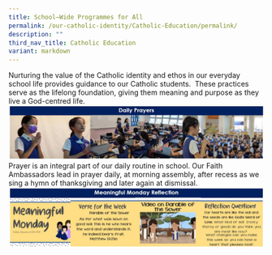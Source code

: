 ```yaml
---
title: School–Wide Programmes for All
permalink: /our-catholic-identity/Catholic-Education/permalink/
description: ""
third_nav_title: Catholic Education
variant: markdown
---
```

Nurturing the value of the Catholic identity and ethos in our everyday school life provides guidance to our Catholic students.  These practices serve as the lifelong foundation, giving them meaning and purpose as they live a God-centred life.
![](/images/CatholicID/School_Wide_Programmes_1.JPG)
Prayer is an integral part of our daily routine in school. Our Faith Ambassadors lead in prayer daily, at morning assembly, after recess as we sing a hymn of thanksgiving and later again at dismissal.
![](/images/CatholicID/School_Wide_Programmes_2.JPG)